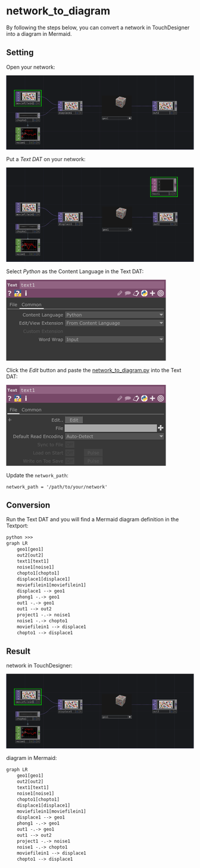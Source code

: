 # network_to_diagram
By following the steps below, you can convert a network in TouchDesigner into a diagram in Mermaid.

## Setting
Open your network:

![network](https://github.com/mozu-dev/td-scripts/blob/main/network_to_diagram/images/network.png)

Put a *Text DAT* on your network:

![put_a_text_dat](https://github.com/mozu-dev/td-scripts/blob/main/network_to_diagram/images/put_a_text_dat.png)

Select *Python* as the Content Language in the Text DAT:

![select_python](https://github.com/mozu-dev/td-scripts/blob/main/network_to_diagram/images/select_python.png)

Click the *Edit* button and paste the [network_to_diagram.py](https://github.com/mozu-dev/td-scripts/blob/main/network_to_diagram/scripts/network_to_diagram.py) into the Text DAT:

![edit](https://github.com/mozu-dev/td-scripts/blob/main/network_to_diagram/images/edit.png)

Update the `network_path`:

```
network_path = '/path/to/your/network'
```

## Conversion
Run the Text DAT and you will find a Mermaid diagram definition in the Textport:
```
python >>> 
graph LR
    geo1[geo1]
    out2[out2]
    text1[text1]
    noise1[noise1]
    chopto1[chopto1]
    displace1[displace1]
    moviefilein1[moviefilein1]
    displace1 --> geo1
    phong1 -.-> geo1
    out1 -.-> geo1
    out1 --> out2
    project1 -.-> noise1
    noise1 -.-> chopto1
    moviefilein1 --> displace1
    chopto1 --> displace1
```

## Result
network in TouchDesigner:

![network](https://github.com/mozu-dev/td-scripts/blob/main/network_to_diagram/images/network.png)

diagram in Mermaid:
```mermaid
graph LR
    geo1[geo1]
    out2[out2]
    text1[text1]
    noise1[noise1]
    chopto1[chopto1]
    displace1[displace1]
    moviefilein1[moviefilein1]
    displace1 --> geo1
    phong1 -.-> geo1
    out1 -.-> geo1
    out1 --> out2
    project1 -.-> noise1
    noise1 -.-> chopto1
    moviefilein1 --> displace1
    chopto1 --> displace1
```
